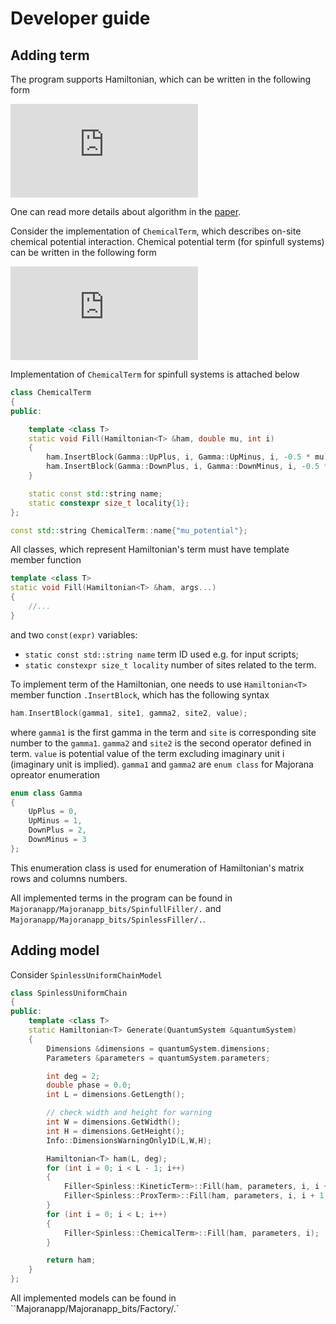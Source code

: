 # Developer guide

## Adding term

The program supports Hamiltonian, which can be written in the following form

![hamiltonian](https://latex.codecogs.com/svg.latex?%5Chat%20H%20%3D%20%5Ctext%20i%20%5Csum_%7Bij%7D%20H_%7Bij%7D%20%5Cgamma_i%20%5Cgamma_j)

One can read more details about algorithm in the [paper][pub].

Consider the implementation of `ChemicalTerm`, which describes on-site chemical potential interaction.
Chemical potential term (for spinfull systems) can be written in the following form

![chemical](https://latex.codecogs.com/svg.latex?%5Cmu_i%20%28%5Chat%20n_%7Bi%5Cuparrow%7D&plus;%5Chat%20n_%7Bi%5Cdownarrow%7D%29%20%3D%20-%5Ctfrac%7B%5Ctext%20i%5Cmu_i%7D%7B2%7D%28%20%5Cgamma_%7Bi%5Cuparrow%7D%5E&plus;%5Cgamma_%7Bi%5Cuparrow%7D%5E-&plus;%20%5Cgamma_%7Bi%5Cdownarrow%7D%5E&plus;%5Cgamma_%7Bi%5Cdownarrow%7D%5E-%20%29)

Implementation of `ChemicalTerm` for spinfull systems is attached below

```c++
class ChemicalTerm
{
public:

    template <class T>
    static void Fill(Hamiltonian<T> &ham, double mu, int i)
    {
        ham.InsertBlock(Gamma::UpPlus, i, Gamma::UpMinus, i, -0.5 * mu);
        ham.InsertBlock(Gamma::DownPlus, i, Gamma::DownMinus, i, -0.5 * mu);
    }

    static const std::string name;
    static constexpr size_t locality{1};
};

const std::string ChemicalTerm::name{"mu_potential"};
```

All classes, which represent Hamiltonian's term must have template member function

```c++
template <class T>
static void Fill(Hamiltonian<T> &ham, args...)
{
    //...
}
```

and two `const(expr)` variables:

- `static const std::string name` term ID used e.g. for input scripts;
- `static constexpr size_t locality` number of sites related to the term.

To implement term of the Hamiltonian, one needs to use `Hamiltonian<T>` member function `.InsertBlock`, which has the following syntax

```c++
ham.InsertBlock(gamma1, site1, gamma2, site2, value);
```

where `gamma1` is the first gamma in the term and `site` is corresponding site number to the `gamma1`.
`gamma2` and `site2` is the second operator defined in term.
`value` is potential value of the term excluding imaginary unit i (imaginary unit is implied).
`gamma1` and `gamma2` are `enum class` for Majorana opreator enumeration

```c++
enum class Gamma
{
    UpPlus = 0,
    UpMinus = 1,
    DownPlus = 2,
    DownMinus = 3
};
```

This enumeration class is used for enumeration of Hamiltonian's matrix rows and columns numbers.

All implemented terms in the program can be found in
`Majoranapp/Majoranapp_bits/SpinfullFiller/.`
and
`Majoranapp/Majoranapp_bits/SpinlessFiller/.`.

## Adding model

Consider `SpinlessUniformChainModel`

```c++
class SpinlessUniformChain
{
public:
    template <class T>
    static Hamiltonian<T> Generate(QuantumSystem &quantumSystem)
    {
        Dimensions &dimensions = quantumSystem.dimensions;
        Parameters &parameters = quantumSystem.parameters;

        int deg = 2;
        double phase = 0.0;
        int L = dimensions.GetLength();

        // check width and height for warning
        int W = dimensions.GetWidth();
        int H = dimensions.GetHeight();
        Info::DimensionsWarningOnly1D(L,W,H);

        Hamiltonian<T> ham(L, deg);
        for (int i = 0; i < L - 1; i++)
        {
            Filler<Spinless::KineticTerm>::Fill(ham, parameters, i, i + 1);
            Filler<Spinless::ProxTerm>::Fill(ham, parameters, i, i + 1, phase);
        }
        for (int i = 0; i < L; i++)
        {
            Filler<Spinless::ChemicalTerm>::Fill(ham, parameters, i);
        }

        return ham;
    }
};
```

All implemented models can be found in ``Majoranapp/Majoranapp_bits/Factory/.`

[pub]:tutaj_super_link